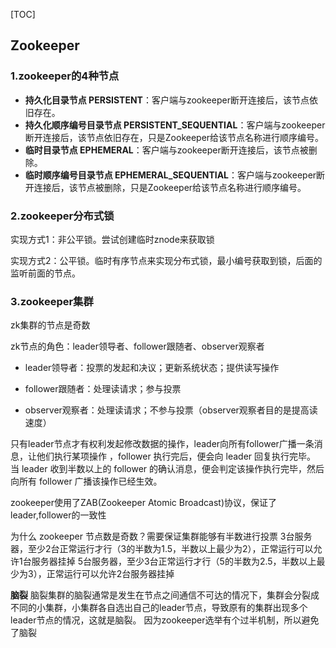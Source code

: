 

[TOC]


## Zookeeper

### 1.zookeeper的4种节点

- **持久化目录节点 PERSISTENT**：客户端与zookeeper断开连接后，该节点依旧存在。
- **持久化顺序编号目录节点 PERSISTENT_SEQUENTIAL**：客户端与zookeeper断开连接后，该节点依旧存在，只是Zookeeper给该节点名称进行顺序编号。
- **临时目录节点 EPHEMERAL**：客户端与zookeeper断开连接后，该节点被删除。
- **临时顺序编号目录节点 EPHEMERAL_SEQUENTIAL**：客户端与zookeeper断开连接后，该节点被删除，只是Zookeeper给该节点名称进行顺序编号。



### 2.zookeeper分布式锁

实现方式1：非公平锁。尝试创建临时znode来获取锁

实现方式2：公平锁。临时有序节点来实现分布式锁，最小编号获取到锁，后面的监听前面的节点。





### 3.zookeeper集群

zk集群的节点是奇数



zk节点的角色：leader领导者、follower跟随者、observer观察者
- leader领导者：投票的发起和决议；更新系统状态；提供读写操作

- follower跟随者：处理读请求；参与投票

- observer观察者：处理读请求；不参与投票（observer观察者目的是提高读速度）

  

只有leader节点才有权利发起修改数据的操作，leader向所有follower广播一条消息，让他们执行某项操作 ，follower 执行完后，便会向 leader 回复执行完毕。 
当 leader 收到半数以上的 follower 的确认消息，便会判定该操作执行完毕，然后向所有 follower 广播该操作已经生效。



zookeeper使用了ZAB(Zookeeper Atomic Broadcast)协议，保证了leader,follower的一致性



为什么 zookeeper 节点数是奇数？需要保证集群能够有半数进行投票 
3台服务器，至少2台正常运行才行（3的半数为1.5，半数以上最少为2），正常运行可以允许1台服务器挂掉 
5台服务器，至少3台正常运行才行（5的半数为2.5，半数以上最少为3），正常运行可以允许2台服务器挂掉 



**脑裂**
脑裂集群的脑裂通常是发生在节点之间通信不可达的情况下，集群会分裂成不同的小集群，小集群各自选出自己的leader节点，导致原有的集群出现多个leader节点的情况，这就是脑裂。 
因为zookeeper选举有个过半机制，所以避免了脑裂



